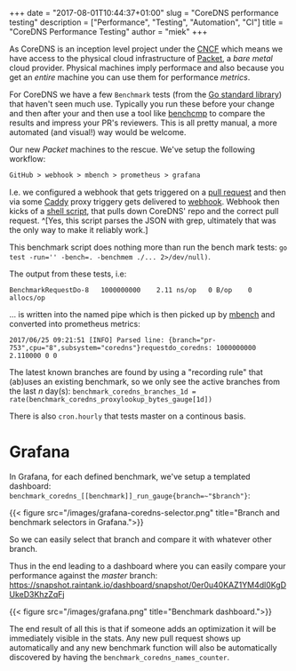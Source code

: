 +++
date = "2017-08-01T10:44:37+01:00"
slug = "CoreDNS performance testing"
description = ["Performance", "Testing", "Automation", "CI"]
title = "CoreDNS Performance Testing"
author = "miek"
+++

As CoreDNS is an inception level project under the [CNCF](https://www.cncf.io/) which means we have
access to the physical cloud infrastructure of [Packet](https://www.packet.net/), a *bare metal*
cloud provider. Physical machines imply performace and also because you get an *entire* machine you
can use them for performance *metrics*.

For CoreDNS we have a few `Benchmark` tests (from the [Go standard
library](https://golang.org/pkg/testing/#hdr-Benchmarks)) that haven't seen much use.
Typically you run these before your change and then after your and then use a tool like
[benchcmp](https://godoc.org/golang.org/x/tools/cmd/benchcmp) to compare the results and impress
your PR's reviewers. This is all pretty manual, a more automated (and visual!) way would be welcome.

Our new *Packet* machines to the rescue. We've setup the following workflow:

~~~ txt
GitHub > webhook > mbench > prometheus > grafana
~~~

I.e. we configured a webhook that gets triggered on a [pull
request](https://developer.github.com/v3/activity/events/types/#pullrequestevent) and then via some
[Caddy](https://caddyserver.com) proxy triggery gets delivered to
[webhook](https://github.com/adnanh/webhook). Webhook then kicks of a [shell
script](https://github.com/miekg/mbench/blob/94c2d4d13a5d0ab6eaa5ed26d9bc992c1f28a10c/scripts/coredns-benchmark-pull),
that pulls down CoreDNS' repo and the correct pull request.
^[Yes, this script parses the JSON with grep, ultimately that was the only way to make it reliably
work.]

This benchmark script does nothing more
than run the bench mark tests: `go test -run='' -bench=. -benchmem ./... 2>/dev/null)`.

The output from these tests, i.e:
~~~
BenchmarkRequestDo-8   1000000000	 2.11 ns/op	  0 B/op    0 allocs/op
~~~
... is written into the named pipe which is then picked up by [mbench](https://github.com/miekg/mbench)
and converted into prometheus metrics:

~~~
2017/06/25 09:21:51 [INFO] Parsed line: {branch="pr-753",cpu="8",subsystem="coredns"}requestdo_coredns: 1000000000 2.110000 0 0
~~~

The latest known branches are found by using a "recording rule" that (ab)uses an existing benchmark,
so we only see the active branches from the last *n* day(s): `benchmark_coredns_branches_1d
= rate(benchmark_coredns_proxylookup_bytes_gauge[1d])`

There is also `cron.hourly` that tests master on a continous basis.

# Grafana

In Grafana, for each defined benchmark, we've setup a templated dashboard:
`benchmark_coredns_[[benchmark]]_run_gauge{branch=~"$branch"}`:

{{< figure src="/images/grafana-coredns-selector.png" title="Branch and benchmark selectors in Grafana.">}}

So we can easily select that branch and compare it with whatever other branch.

Thus in the end leading to a dashboard where you can easily compare your performance against the
*master* branch: <https://snapshot.raintank.io/dashboard/snapshot/0er0u40KAZ1YM4dl0KgDUkeD3KhzZqFj>

{{< figure src="/images/grafana.png" title="Benchmark dashboard.">}}

The end result of all this is that if someone adds an optimization it will be immediately visible
in the stats. Any new pull request shows up automatically and any new benchmark function will also
be automatically discovered by having the `benchmark_coredns_names_counter`.
